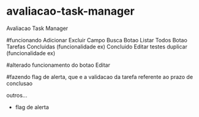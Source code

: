 # avaliacao-task-manager
Avaliacao Task Manager

#funcionando
Adicionar
Excluir
Campo Busca
Botao Listar Todos
Botao Tarefas Concluidas (funcionalidade ex)
Concluido
Editar
testes
duplicar (funcionalidade ex)

#alterado
funcionamento do botao Editar

#fazendo
flag de alerta, que e a validacao da tarefa referente ao prazo de conclusao

outros...
- flag de alerta
